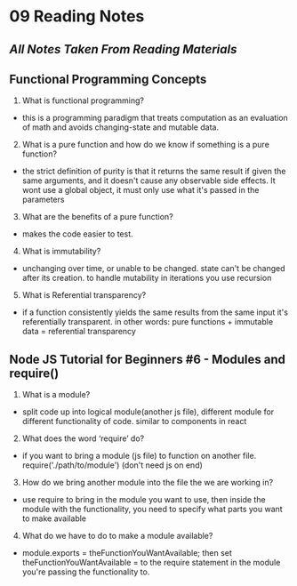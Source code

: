 # 09 Reading Notes

## *All Notes Taken From Reading Materials*

## Functional Programming Concepts

1.  What is functional programming?
  * this is a programming paradigm that treats computation as an evaluation of math and avoids changing-state and mutable data.
2.  What is a pure function and how do we know if something is a pure function?
  * the strict definition of purity is that it returns the same result if given the same arguments, and it doesn't cause any observable side effects. It wont use a global object, it must only use what it's passed in the parameters

3.  What are the benefits of a pure function?
  * makes the code easier to test.

4.  What is immutability?
  * unchanging over time, or unable to be changed. state can't be changed after its creation. to handle mutability in iterations you use recursion

5.  What is Referential transparency?
  * if a function consistently yields the same results from the same input it's referentially transparent. in other words: pure functions + immutable data = referential transparency

## Node JS Tutorial for Beginners #6 - Modules and require()

1.  What is a module?
  * split code up into logical module(another js file), different module for different functionality of code. similar to components in react

2.  What does the word ‘require’ do?
  * if you want to bring a module (js file) to function on another file. require('./path/to/module') (don't need js on end)

3.  How do we bring another module into the file the we are working in?
  * use require to bring in the module you want to use, then inside the module with the functionality, you need to specify what parts you want to make available

4.  What do we have to do to make a module available?
  * module.exports = theFunctionYouWantAvailable; then set theFunctionYouWantAvailable = to the require statement in the module you're passing the functionality to.